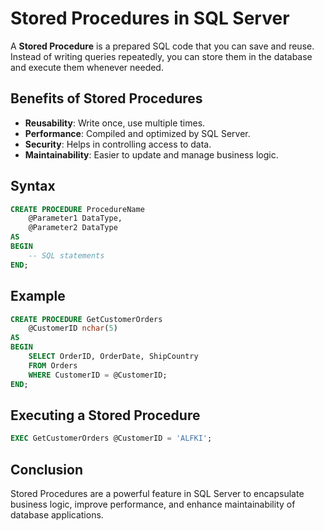 # Stored Procedures in SQL Server

A **Stored Procedure** is a prepared SQL code that you can save and
reuse. Instead of writing queries repeatedly, you can store them in the
database and execute them whenever needed.

## Benefits of Stored Procedures

-   **Reusability**: Write once, use multiple times.
-   **Performance**: Compiled and optimized by SQL Server.
-   **Security**: Helps in controlling access to data.
-   **Maintainability**: Easier to update and manage business logic.

## Syntax

``` sql
CREATE PROCEDURE ProcedureName
    @Parameter1 DataType,
    @Parameter2 DataType
AS
BEGIN
    -- SQL statements
END;
```

## Example

``` sql
CREATE PROCEDURE GetCustomerOrders
    @CustomerID nchar(5)
AS
BEGIN
    SELECT OrderID, OrderDate, ShipCountry
    FROM Orders
    WHERE CustomerID = @CustomerID;
END;
```

## Executing a Stored Procedure

``` sql
EXEC GetCustomerOrders @CustomerID = 'ALFKI';
```

## Conclusion

Stored Procedures are a powerful feature in SQL Server to encapsulate
business logic, improve performance, and enhance maintainability of
database applications.